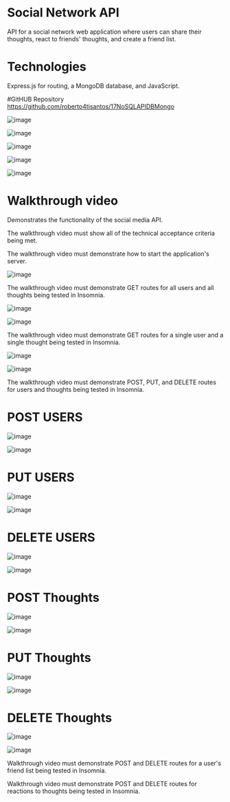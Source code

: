 # Social Network API
API for a social network web application where users can share their thoughts, react to friends' thoughts, and create a friend list.

# Technologies
Express.js for routing, a MongoDB database, and JavaScript.

#GitHUB Repository 
https://github.com/roberto4tisantos/17NoSQLAPIDBMongo

![image](https://github.com/user-attachments/assets/00ef4472-9dc4-4c41-9468-8020c52df48a)

![image](https://github.com/user-attachments/assets/c449f765-2467-4a96-b5bc-f859fc757558)

![image](https://github.com/user-attachments/assets/6e9a844f-eb1b-4c76-a64a-3f1d8e0c061b)

![image](https://github.com/user-attachments/assets/0ef5648c-ead0-40ef-aed0-775afc15ab76)

![image](https://github.com/user-attachments/assets/ea3f6237-81a9-46ae-895d-79f76f54786f)

# Walkthrough video
Demonstrates the functionality of the social media API. 

The walkthrough video must show all of the technical acceptance criteria being met.

The walkthrough video must demonstrate how to start the application's server.

![image](https://github.com/user-attachments/assets/0d325cde-b9bb-4ae9-92be-9082cf85c123)

The walkthrough video must demonstrate GET routes for all users and all thoughts being tested in Insomnia.

![image](https://github.com/user-attachments/assets/1d6834c2-63b8-489e-aae6-a8aaa70e4588)

![image](https://github.com/user-attachments/assets/cf58f3c7-c51a-4ad0-be1c-c68e3d1c069f)

The walkthrough video must demonstrate GET routes for a single user and a single thought being tested in Insomnia.

![image](https://github.com/user-attachments/assets/95e4035c-1cce-4dd4-83b0-d1b13ba9852b)

![image](https://github.com/user-attachments/assets/bf32a7f7-cebc-4969-95b6-915dac2faed1)

The walkthrough video must demonstrate POST, PUT, and DELETE routes for users and thoughts being tested in Insomnia.

# POST USERS
![image](https://github.com/user-attachments/assets/ff6a72e8-322c-4f04-b612-fa1af28a5383)

![image](https://github.com/user-attachments/assets/64b77fc3-5f70-4df6-ab8e-51c3e5377b51)

# PUT USERS
![image](https://github.com/user-attachments/assets/1788ba13-afb8-4d2e-975b-21ea3fb6efed)

![image](https://github.com/user-attachments/assets/b29d1b4d-b624-44f9-a20b-45a8d6dc48a8)

# DELETE USERS
![image](https://github.com/user-attachments/assets/51684cc5-0fcf-47fa-b060-0c5ef1f6e4ed)

![image](https://github.com/user-attachments/assets/9ff5f2f2-e5fd-40a7-ae91-5c02dcad452b)

# POST Thoughts
![image](https://github.com/user-attachments/assets/6a76cdf1-26a9-4f74-b39a-7a549db1c57b)

![image](https://github.com/user-attachments/assets/c97250ff-4b01-4646-af82-5631ae32cf2d)

# PUT Thoughts
![image](https://github.com/user-attachments/assets/b02e8c43-1100-40d3-84c9-a4570270a519)

![image](https://github.com/user-attachments/assets/82a64c2b-13dc-433d-acc1-f52c6a4fbeb3)

# DELETE Thoughts
![image](https://github.com/user-attachments/assets/81e4325a-a6c6-4078-a03f-388cefd13445)

![image](https://github.com/user-attachments/assets/a8d1c3cc-f618-4979-8cb5-ef46bddf4f43)

Walkthrough video must demonstrate POST and DELETE routes for a user's friend list being tested in Insomnia.

Walkthrough video must demonstrate POST and DELETE routes for reactions to thoughts being tested in Insomnia.




